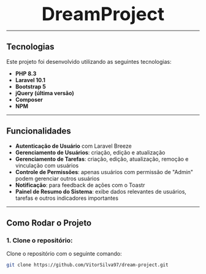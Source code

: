 <p align="center">
  <strong style="font-size: 3rem;">DreamProject</strong>
</p>

---

## Tecnologias

Este projeto foi desenvolvido utilizando as seguintes tecnologias:

- **PHP 8.3**
- **Laravel 10.1**
- **Bootstrap 5**
- **jQuery (última versão)**
- **Composer**
- **NPM**

---

## Funcionalidades

- **Autenticação de Usuário** com Laravel Breeze
- **Gerenciamento de Usuários**: criação, edição e atualização
- **Gerenciamento de Tarefas**: criação, edição, atualização, remoção e vinculação com usuários
- **Controle de Permissões**: apenas usuários com permissão de "Admin" podem gerenciar outros usuários
- **Notificação**: para feedback de ações com o Toastr
- **Painel de Resumo do Sistema**: exibe dados relevantes de usuários, tarefas e outros indicadores importantes

---

## Como Rodar o Projeto

### 1. Clone o repositório:

Clone o repositório com o seguinte comando:

```bash
git clone https://github.com/VitorSilva97/dream-project.git
